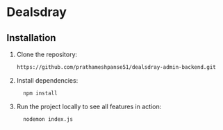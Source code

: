 # Dealsdray

 ## Installation
1. Clone the repository:
    ```sh
    https://github.com/prathameshpanse51/dealsdray-admin-backend.git
    ```
2. Install dependencies:
    ```sh
      npm install
    ```
3. Run the project locally to see all features in action:
    ```sh
      nodemon index.js
    ```
